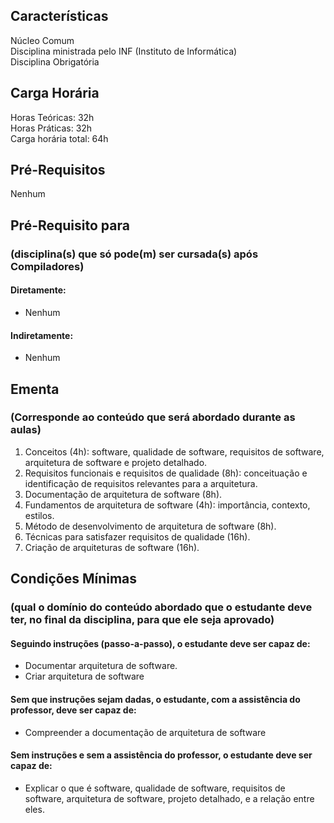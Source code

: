## Características  
Núcleo Comum  
Disciplina ministrada pelo INF (Instituto de Informática)  
Disciplina Obrigatória  

## Carga Horária  
Horas Teóricas: 32h  
Horas Práticas: 32h  
Carga horária total: 64h  

## Pré-Requisitos   
Nenhum

## Pré-Requisito para  
### (disciplina(s) que só pode(m) ser cursada(s) após Compiladores)  
  
#### Diretamente:
* Nenhum

#### Indiretamente:  
* Nenhum

## Ementa  
### (Corresponde ao conteúdo que será abordado durante as aulas)  
1.  Conceitos (4h): software, qualidade de software, requisitos de software, arquitetura de software e projeto detalhado.
2.  Requisitos funcionais e requisitos de qualidade (8h): conceituação e identificação de requisitos relevantes para a arquitetura.
3.  Documentação de arquitetura de software (8h).
4.  Fundamentos de arquitetura de software (4h): importância, contexto, estilos.
5.  Método de desenvolvimento de arquitetura de software (8h).
6.  Técnicas para satisfazer requisitos de qualidade (16h).
7.  Criação de arquiteturas de software (16h).  

## Condições Mínimas  
### (qual o domínio do conteúdo abordado que o estudante deve ter, no final da disciplina, para que ele seja aprovado)  

#### Seguindo instruções (passo-a-passo), o estudante deve ser capaz de:  
* Documentar arquitetura de software.
* Criar arquitetura de software

#### Sem que instruções sejam dadas, o estudante, com a assistência do professor, deve ser capaz de:  
* Compreender a documentação de arquitetura de software

#### Sem instruções e sem a assistência do professor, o estudante deve ser capaz de:  
* Explicar o que é software, qualidade de software, requisitos de software, arquitetura de software, projeto detalhado, e a relação entre eles.